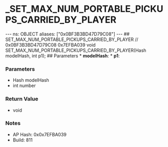 # _SET_MAX_NUM_PORTABLE_PICKUPS_CARRIED_BY_PLAYER

--- ns: OBJECT aliases: ["0x0BF3B3BD47D79C08"] --- ## SET_MAX_NUM_PORTABLE_PICKUPS_CARRIED_BY_PLAYER  // 0x0BF3B3BD47D79C08 0x7EFBA039 void SET_MAX_NUM_PORTABLE_PICKUPS_CARRIED_BY_PLAYER(Hash modelHash, int p1);  ## Parameters * **modelHash**: * **p1**:

### Parameters
* Hash modelHash
* int number

### Return Value
* void

### Notes
* AP Hash: 0x0x7EFBA039
* Build: 811

